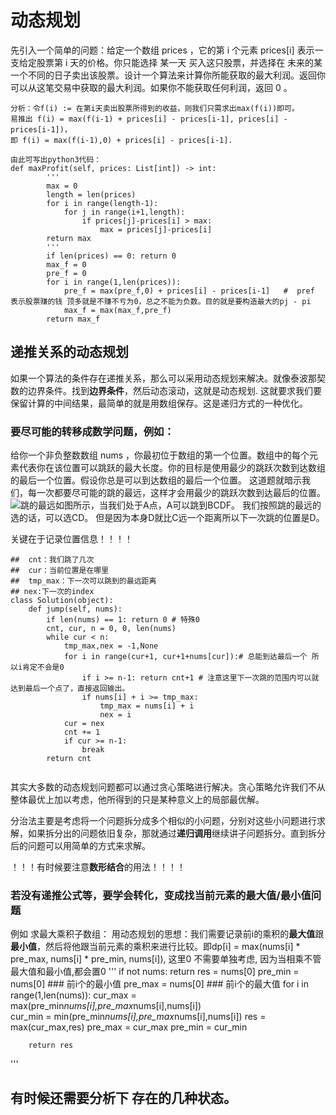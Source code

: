 # 动态规划
先引入一个简单的问题：给定一个数组 prices ，它的第 i 个元素 prices[i] 表示一支给定股票第 i 天的价格。你只能选择 某一天 买入这只股票，并选择在 未来的某一个不同的日子卖出该股票。设计一个算法来计算你所能获取的最大利润。返回你可以从这笔交易中获取的最大利润。如果你不能获取任何利润，返回 0 。

```
分析：令f(i) := 在第i天卖出股票所得到的收益，则我们只需求出max(f(i))即可。
易推出 f(i) = max(f(i-1) + prices[i] - prices[i-1], prices[i] - prices[i-1])，
即 f(i) = max(f(i-1),0) + prices[i] - prices[i-1].

由此可写出python3代码：
def maxProfit(self, prices: List[int]) -> int:
        '''
        max = 0
        length = len(prices)
        for i in range(length-1):
            for j in range(i+1,length):
                if prices[j]-prices[i] > max:
                    max = prices[j]-prices[i]
        return max
        '''
        if len(prices) == 0: return 0
        max_f = 0
        pre_f = 0
        for i in range(1,len(prices)):
            pre_f = max(pre_f,0) + prices[i] - prices[i-1]   #  pref 表示股票赚的钱 顶多就是不赚不亏为0，总之不能为负数。目的就是要构造最大的pj - pi
            max_f = max(max_f,pre_f)
        return max_f

```

## 递推关系的动态规划
如果一个算法的条件存在递推关系，那么可以采用动态规划来解决。就像泰波那契数的边界条件。找到**边界条件**，然后动态滚动，这就是动态规划.
这就要求我们要保留计算的中间结果，最简单的就是用数组保存。这是递归方式的一种优化。

### 要尽可能的转移成数学问题，例如：
给你一个非负整数数组 nums ，你最初位于数组的第一个位置。数组中的每个元素代表你在该位置可以跳跃的最大长度。你的目标是使用最少的跳跃次数到达数组的最后一个位置。假设你总是可以到达数组的最后一个位置。
这道题就暗示我们，每一次都要尽可能的跳的最远，这样才会用最少的跳跃次数到达最后的位置。![跳的最远](https://pic.leetcode-cn.com/1631454173-gIrMFv-image.png)如图所示，当我们处于A点，A可以跳到BCDF。
我们按照跳的最远的选的话，可以选CD。
但是因为本身D就比C远一个距离所以下一次跳的位置是D。

关键在于记录位置信息！！！！

```
##  cnt：我们跳了几次
##  cur：当前位置是在哪里
##  tmp_max：下一次可以跳到的最远距离
## nex:下一次的index
class Solution(object):
    def jump(self, nums):
        if len(nums) == 1: return 0 # 特殊0
        cnt, cur, n = 0, 0, len(nums)
        while cur < n:
            tmp_max,nex = -1,None
            for i in range(cur+1, cur+1+nums[cur]):# 总能到达最后一个 所以i肯定不会是0
                if i >= n-1: return cnt+1 # 注意这里下一次跳的范围内可以就达到最后一个点了，直接返回输出。
                if nums[i] + i >= tmp_max:
                    tmp_max = nums[i] + i
                    nex = i
            cur = nex
            cnt += 1
            if cur >= n-1:
                break
        return cnt          


```

其实大多数的动态规划问题都可以通过贪心策略进行解决。贪心策略允许我们不从整体最优上加以考虑，他所得到的只是某种意义上的局部最优解。


分治法主要是考虑将一个问题拆分成多个相似的小问题，分别对这些小问题进行求解，如果拆分出的问题依旧复杂，那就通过**递归调用**继续讲子问题拆分。直到拆分后的问题可以用简单的方式来求解。


！！！有时候要注意**数形结合**的用法！！！！


### 若没有递推公式等，要学会转化，变成找当前元素的最大值/最小值问题
例如 求最大乘积子数组：
用动态规划的思想：我们需要记录前i的乘积的**最大值**跟**最小值**，然后将他跟当前元素的乘积来进行比较。即dp[i] = max(nums[i] * pre_max, nums[i] * pre_min, nums[i]), 这里0 不需要单独考虑, 因为当相乘不管最大值和最小值,都会置0
'''
if not nums: return 
        res = nums[0]
        pre_min = nums[0] ### 前i个的最小值
        pre_max = nums[0] ### 前i个的最大值
        for i in range(1,len(nums)):
            cur_max = max(pre_min*nums[i],pre_max*nums[i],nums[i])  
            cur_min = min(pre_min*nums[i],pre_max*nums[i],nums[i])
            res = max(cur_max,res)
            pre_max = cur_max
            pre_min = cur_min

        return res
'''

## 有时候还需要分析下  存在的几种状态。